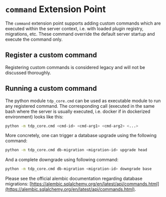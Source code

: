 # `command` Extension Point

The `command` extension point supports adding custom commands which are executed within the server context, i.e. with loaded plugin registry, migrations, etc. These command override the default server startup and execute the command only. 

## Register a custom command

Registering custom commands is considered legacy and will not be discussed thoroughly. 

## Running a custom command

The python module `tdp_core.cmd` can be used as executable module to run any registered command. The corresponding call (executed in the same bash where the server is usually executed, i.e. docker if in dockerized environment) looks like this:

```bash
python -m tdp_core.cmd <cmd-id> <cmd-arg1> <cmd-arg2> <...>
```

More concretely, one can trigger a database upgrade using the following command:

```bash
python -m tdp_core.cmd db-migration <migration-id> upgrade head
```

And a complete downgrade using following command:

```bash
python -m tdp_core.cmd db-migration <migration-id> downgrade base
```

Please see the official alembic documentation regarding database migrations: [https://alembic.sqlalchemy.org/en/latest/api/commands.html](https://alembic.sqlalchemy.org/en/latest/api/commands.html).
